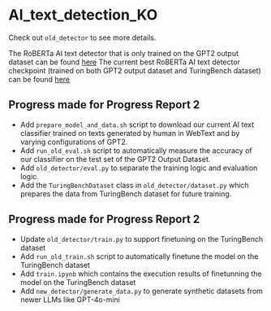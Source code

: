 # AI_text_detection_KO

Check out `old_detector` to see more details.

The RoBERTa AI text detector that is only trained on the GPT2 output dataset can be found [here](https://huggingface.co/weizhou03/roberta-old-AI-detector)
The current best RoBERTa AI text detector checkpoint (trained on both GPT2 output dataset and TuringBench dataset) can be found [here](https://drive.google.com/file/d/1nhLOxHZhNOoFhVy06icKT4mjws8a8ODC/view?usp=sharing)

## Progress made for Progress Report 2
- Add `prepare_model_and_data.sh` script to download our current AI text classifier trained on texts generated by human in WebText and by varying configurations of GPT2.
- Add `run_old_eval.sh` script to automatically measure the accuracy of our classifier on the test set of the GPT2 Output Dataset.
- Add `old_detector/eval.py` to separate the training logic and evaluation logic.
- Add the `TuringBenchDataset` class in `old_detector/dataset.py` which prepares the data from TuringBench dataset for future training.

## Progress made for Progress Report 2
- Update `old_detector/train.py` to support finetuning on the TuringBench dataset
- Add `run_old_train.sh` script to automatically finetune the model on the TuringBench dataset
- Add `train.ipynb` which contains the execution results of finetunning the model on the TuringBench dataset
- Add `new_detector/generate_data.py` to generate synthetic datasets from newer LLMs like GPT-4o-mini
